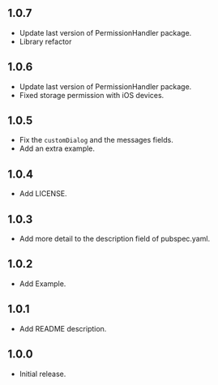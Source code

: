 ## 1.0.7

* Update last version of PermissionHandler package.
* Library refactor

## 1.0.6

* Update last version of PermissionHandler package.
* Fixed storage permission with iOS devices.

## 1.0.5

* Fix the `customDialog` and the messages fields.
* Add an extra example.

## 1.0.4

* Add LICENSE.

## 1.0.3

* Add more detail to the description field of pubspec.yaml.

## 1.0.2

* Add Example.

## 1.0.1

* Add README description.

## 1.0.0

* Initial release.
